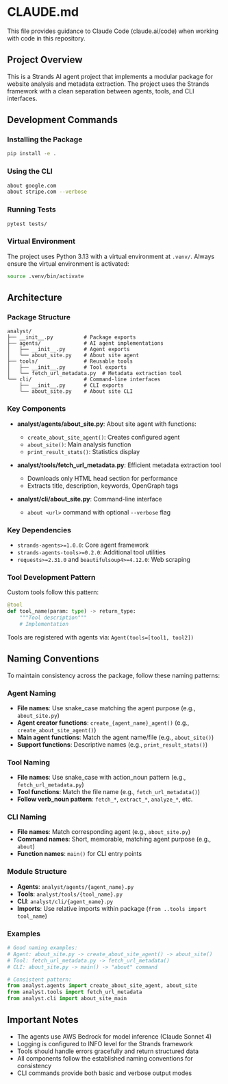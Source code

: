 # CLAUDE.md

This file provides guidance to Claude Code (claude.ai/code) when working with code in this repository.

## Project Overview

This is a Strands AI agent project that implements a modular package for website analysis and metadata extraction. The project uses the Strands framework with a clean separation between agents, tools, and CLI interfaces.

## Development Commands

### Installing the Package
```bash
pip install -e .
```

### Using the CLI
```bash
about google.com
about stripe.com --verbose
```

### Running Tests
```bash
pytest tests/
```

### Virtual Environment
The project uses Python 3.13 with a virtual environment at `.venv/`. Always ensure the virtual environment is activated:
```bash
source .venv/bin/activate
```

## Architecture

### Package Structure

```
analyst/
├── __init__.py          # Package exports
├── agents/              # AI agent implementations
│   ├── __init__.py      # Agent exports
│   └── about_site.py    # About site agent
├── tools/               # Reusable tools
│   ├── __init__.py      # Tool exports
│   └── fetch_url_metadata.py  # Metadata extraction tool
└── cli/                 # Command-line interfaces
    ├── __init__.py      # CLI exports
    └── about_site.py    # About site CLI
```

### Key Components

- **analyst/agents/about_site.py**: About site agent with functions:
  - `create_about_site_agent()`: Creates configured agent
  - `about_site()`: Main analysis function
  - `print_result_stats()`: Statistics display

- **analyst/tools/fetch_url_metadata.py**: Efficient metadata extraction tool
  - Downloads only HTML head section for performance
  - Extracts title, description, keywords, OpenGraph tags

- **analyst/cli/about_site.py**: Command-line interface
  - `about <url>` command with optional `--verbose` flag

### Key Dependencies

- `strands-agents>=1.0.0`: Core agent framework
- `strands-agents-tools>=0.2.0`: Additional tool utilities
- `requests>=2.31.0` and `beautifulsoup4>=4.12.0`: Web scraping

### Tool Development Pattern

Custom tools follow this pattern:
```python
@tool
def tool_name(param: type) -> return_type:
    """Tool description"""
    # Implementation
```

Tools are registered with agents via: `Agent(tools=[tool1, tool2])`

## Naming Conventions

To maintain consistency across the package, follow these naming patterns:

### Agent Naming
- **File names**: Use snake_case matching the agent purpose (e.g., `about_site.py`)
- **Agent creator functions**: `create_{agent_name}_agent()` (e.g., `create_about_site_agent()`)
- **Main agent functions**: Match the agent name/file (e.g., `about_site()`)
- **Support functions**: Descriptive names (e.g., `print_result_stats()`)

### Tool Naming
- **File names**: Use snake_case with action_noun pattern (e.g., `fetch_url_metadata.py`)
- **Tool functions**: Match the file name (e.g., `fetch_url_metadata()`)
- **Follow verb_noun pattern**: `fetch_*`, `extract_*`, `analyze_*`, etc.

### CLI Naming
- **File names**: Match corresponding agent (e.g., `about_site.py`)
- **Command names**: Short, memorable, matching agent purpose (e.g., `about`)
- **Function names**: `main()` for CLI entry points

### Module Structure
- **Agents**: `analyst/agents/{agent_name}.py`
- **Tools**: `analyst/tools/{tool_name}.py`
- **CLI**: `analyst/cli/{agent_name}.py`
- **Imports**: Use relative imports within package (`from ..tools import tool_name`)

### Examples
```python
# Good naming examples:
# Agent: about_site.py -> create_about_site_agent() -> about_site()
# Tool: fetch_url_metadata.py -> fetch_url_metadata()
# CLI: about_site.py -> main() -> "about" command

# Consistent pattern:
from analyst.agents import create_about_site_agent, about_site
from analyst.tools import fetch_url_metadata
from analyst.cli import about_site_main
```

## Important Notes

- The agents use AWS Bedrock for model inference (Claude Sonnet 4)
- Logging is configured to INFO level for the Strands framework
- Tools should handle errors gracefully and return structured data
- All components follow the established naming conventions for consistency
- CLI commands provide both basic and verbose output modes